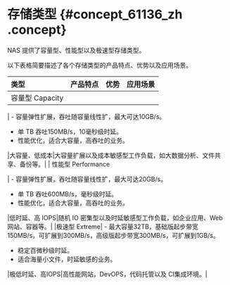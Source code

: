 # 存储类型 {#concept_61136_zh .concept}

NAS 提供了容量型、性能型以及极速型存储类型。

以下表格简要描述了各个存储类型的产品特点、优势以及应用场景。

|类型|产品特点|优势|应用场景|
|:-|:---|:-|:---|
| 容量型 Capacity

 | -   容量弹性扩展，吞吐随容量线性扩，最大可达10GB/s。
-   单 TB 吞吐150MB/s，10毫秒级时延。
-   性能优化，适合大容量，高吞吐的业务。

 |大容量、低成本|大容量扩展以及成本敏感型工作负载，如大数据分析、文件共享、备份等。|
| 性能型 Performance

 | -   容量弹性扩展，吞吐随容量线性扩，最大可达20GB/s。
-   单 TB 吞吐600MB/s，毫秒级时延。
-   性能优化，适合大容量，高吞吐的业务。

 |低时延、高 IOPS|随机 IO 密集型以及时延敏感型工作负载，如企业应用、Web 网站、容器等。|
|极速型 Extreme| -   最大容量32TB，基础版起步带宽150MB/s，可扩展到300MB/s，高级版起步带宽300MB/s，可扩展到1GB/s。
-   稳定百微秒级时延。
-   适合海量小文件，时延敏感的业务。

 |极低时延、高IOPS|高性能网站，DevOPS，代码托管以及 CI集成环境。|

